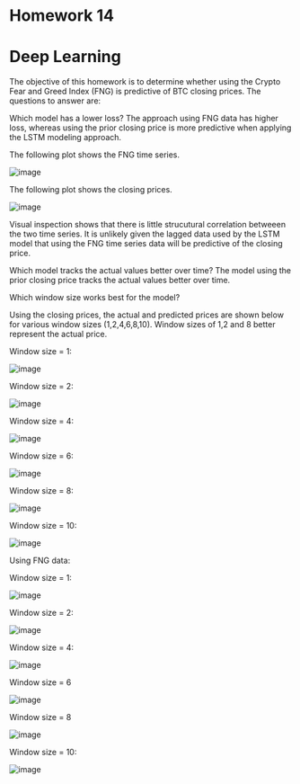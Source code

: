 # Homework 14
# Deep Learning

The objective of this homework is to determine whether using the Crypto Fear and Greed Index (FNG) is predictive of BTC closing prices. The questions to answer are: 

Which model has a lower loss?
The approach using FNG data has higher loss, whereas using the prior closing price is more predictive when applying the LSTM modeling approach. 

The following plot shows the FNG time series. 


![image](https://user-images.githubusercontent.com/1499520/135772804-9932b903-cd98-4c87-beb0-16d4562644ad.png)



The following plot shows the closing prices. 


![image](https://user-images.githubusercontent.com/1499520/135772834-cd5fdb00-5b89-491d-9d18-a725cb10214e.png)



Visual inspection shows that there is little strucutural correlation betweeen the two time series.  It is unlikely given the lagged data used by the LSTM model that using the FNG time series data will be predictive of the closing price. 


Which model tracks the actual values better over time?
The model using the prior closing price tracks the actual values better over time.

Which window size works best for the model?

Using the closing prices, the actual and predicted prices are shown below for various window sizes (1,2,4,6,8,10).  Window sizes of 1,2 and 8 better represent the actual price. 

Window size = 1:


![image](https://user-images.githubusercontent.com/1499520/135773008-82bb680d-04bf-4b4e-9230-6d4bc959a62d.png)


Window size = 2:


![image](https://user-images.githubusercontent.com/1499520/135773025-d854554c-e42d-4609-9cac-f4400eb73186.png)


Window size = 4:


![image](https://user-images.githubusercontent.com/1499520/135773028-a46274e8-7977-4ac3-93ed-abd839591949.png)


Window size = 6:


![image](https://user-images.githubusercontent.com/1499520/135773038-f05afd33-afd5-4f56-8659-8bf0574593f5.png)


Window size = 8:


![image](https://user-images.githubusercontent.com/1499520/135773047-7a4eaa09-16ca-4186-bd72-54a2f6da4afa.png)


Window size = 10:


![image](https://user-images.githubusercontent.com/1499520/135773051-85f16045-613d-4aac-8540-ca6b84b489e2.png)


Using FNG data: 

Window size = 1:

![image](https://user-images.githubusercontent.com/1499520/135773073-b8f62c19-4e93-4e3f-83a4-0e9b07c75a3a.png)


Window size = 2:


![image](https://user-images.githubusercontent.com/1499520/135773078-fd0484f0-07ca-4579-b0a3-f720ee9d78c8.png)


Window size = 4:


![image](https://user-images.githubusercontent.com/1499520/135773083-fa1b3836-909b-4eb5-ac80-4de5a244c02f.png)


Window size = 6


![image](https://user-images.githubusercontent.com/1499520/135773091-50abc6d1-3598-4f44-b540-446c8eff69c0.png)


Window size = 8


![image](https://user-images.githubusercontent.com/1499520/135773098-c159123c-68ed-49a3-a2c4-253148ad2b15.png)


Window size = 10:


![image](https://user-images.githubusercontent.com/1499520/135773104-5fd2aac5-be25-41d8-b1d4-0cb6b61e154f.png)


